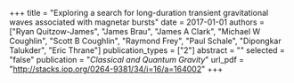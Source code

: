 +++
title = "Exploring a search for long-duration transient gravitational waves associated with magnetar bursts"
date = 2017-01-01
authors = ["Ryan Quitzow-James", "James Brau", "James A Clark", "Michael W Coughlin", "Scott B Coughlin", "Raymond Frey", "Paul Schale", "Dipongkar Talukder", "Eric Thrane"]
publication_types = ["2"]
abstract = ""
selected = "false"
publication = "*Classical and Quantum Gravity*"
url_pdf = "http://stacks.iop.org/0264-9381/34/i=16/a=164002"
+++

